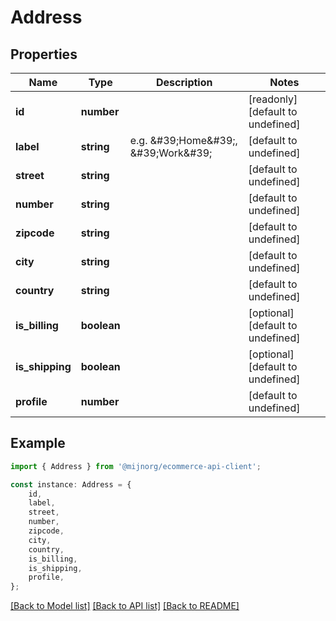 # Address


## Properties

Name | Type | Description | Notes
------------ | ------------- | ------------- | -------------
**id** | **number** |  | [readonly] [default to undefined]
**label** | **string** | e.g. \&#39;Home\&#39;, \&#39;Work\&#39; | [default to undefined]
**street** | **string** |  | [default to undefined]
**number** | **string** |  | [default to undefined]
**zipcode** | **string** |  | [default to undefined]
**city** | **string** |  | [default to undefined]
**country** | **string** |  | [default to undefined]
**is_billing** | **boolean** |  | [optional] [default to undefined]
**is_shipping** | **boolean** |  | [optional] [default to undefined]
**profile** | **number** |  | [default to undefined]

## Example

```typescript
import { Address } from '@mijnorg/ecommerce-api-client';

const instance: Address = {
    id,
    label,
    street,
    number,
    zipcode,
    city,
    country,
    is_billing,
    is_shipping,
    profile,
};
```

[[Back to Model list]](../README.md#documentation-for-models) [[Back to API list]](../README.md#documentation-for-api-endpoints) [[Back to README]](../README.md)

